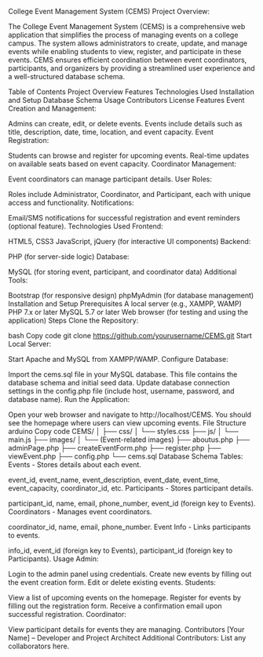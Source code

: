 College Event Management System (CEMS)
Project Overview:

The College Event Management System (CEMS) is a comprehensive web application that simplifies the process of managing events on a college campus. The system allows administrators to create, update, and manage events while enabling students to view, register, and participate in these events. CEMS ensures efficient coordination between event coordinators, participants, and organizers by providing a streamlined user experience and a well-structured database schema.

Table of Contents
Project Overview
Features
Technologies Used
Installation and Setup
Database Schema
Usage
Contributors
License
Features
Event Creation and Management:

Admins can create, edit, or delete events.
Events include details such as title, description, date, time, location, and event capacity.
Event Registration:

Students can browse and register for upcoming events.
Real-time updates on available seats based on event capacity.
Coordinator Management:

Event coordinators can manage participant details.
User Roles:

Roles include Administrator, Coordinator, and Participant, each with unique access and functionality.
Notifications:

Email/SMS notifications for successful registration and event reminders (optional feature).
Technologies Used
Frontend:

HTML5, CSS3
JavaScript, jQuery (for interactive UI components)
Backend:

PHP (for server-side logic)
Database:

MySQL (for storing event, participant, and coordinator data)
Additional Tools:

Bootstrap (for responsive design)
phpMyAdmin (for database management)
Installation and Setup
Prerequisites
A local server (e.g., XAMPP, WAMP)
PHP 7.x or later
MySQL 5.7 or later
Web browser (for testing and using the application)
Steps
Clone the Repository:

bash
Copy code
git clone https://github.com/yourusername/CEMS.git
Start Local Server:

Start Apache and MySQL from XAMPP/WAMP.
Configure Database:

Import the cems.sql file in your MySQL database. This file contains the database schema and initial seed data.
Update database connection settings in the config.php file (include host, username, password, and database name).
Run the Application:

Open your web browser and navigate to http://localhost/CEMS.
You should see the homepage where users can view upcoming events.
File Structure
arduino
Copy code
CEMS/
│
├── css/
│   └── styles.css
├── js/
│   └── main.js
├── images/
│   └── (Event-related images)
├── aboutus.php
├── adminPage.php
├── createEventForm.php
├── register.php
├── viewEvent.php
├── config.php
└── cems.sql
Database Schema
Tables:
Events - Stores details about each event.

event_id, event_name, event_description, event_date, event_time, event_capacity, coordinator_id, etc.
Participants - Stores participant details.

participant_id, name, email, phone_number, event_id (foreign key to Events).
Coordinators - Manages event coordinators.

coordinator_id, name, email, phone_number.
Event Info - Links participants to events.

info_id, event_id (foreign key to Events), participant_id (foreign key to Participants).
Usage
Admin:

Login to the admin panel using credentials.
Create new events by filling out the event creation form.
Edit or delete existing events.
Students:

View a list of upcoming events on the homepage.
Register for events by filling out the registration form.
Receive a confirmation email upon successful registration.
Coordinator:

View participant details for events they are managing.
Contributors
[Your Name] – Developer and Project Architect
Additional Contributors: List any collaborators here.

